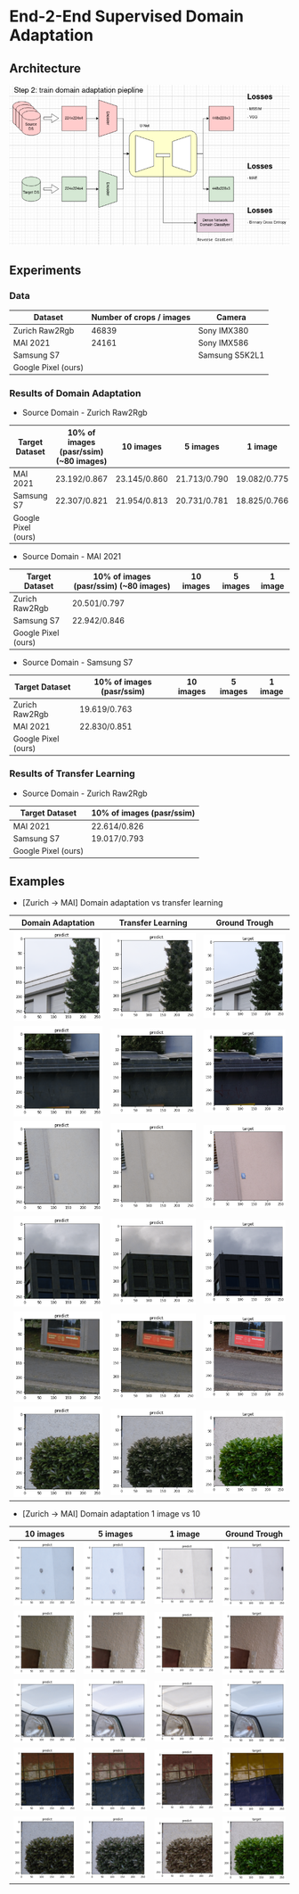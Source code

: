 # End-2-End Supervised Domain Adaptation

## Architecture
![architecture](_figures/arch.png)

## Experiments

### Data

| Dataset             | Number of crops / images | Camera         |
| ------------------- | ------------------------ | -------------- |
| Zurich Raw2Rgb      | 46839                    | Sony IMX380    |
| MAI 2021            | 24161                    | Sony IMX586    |
| Samsung S7          |                          | Samsung S5K2L1 |
| Google Pixel (ours) |                          |                |

### Results of Domain Adaptation

- Source Domain - Zurich Raw2Rgb

| Target Dataset      | 10% of images (pasr/ssim) (~80 images) | 10 images    | 5 images     | 1 image      |
| ------------------- | -------------------------------------- | ------------ | ------------ | ------------ |
| MAI 2021            | 23.192/0.867                           | 23.145/0.860 | 21.713/0.790 | 19.082/0.775 |
| Samsung S7          | 22.307/0.821                           | 21.954/0.813 | 20.731/0.781 | 18.825/0.766 |
| Google Pixel (ours) |                                        |              |              |              |

- Source Domain - MAI 2021

| Target Dataset      | 10% of images (pasr/ssim) (~80 images) | 10 images | 5 images | 1 image |
| ------------------- | -------------------------------------- | --------- | -------- | ------- |
| Zurich Raw2Rgb      | 20.501/0.797                           |           |          |         |
| Samsung S7          | 22.942/0.846                           |           |          |         |
| Google Pixel (ours) |                                        |           |          |         |

- Source Domain - Samsung S7

| Target Dataset      | 10% of images (pasr/ssim) | 10 images | 5 images | 1 image |
| ------------------- | ------------------------- | --------- | -------- | ------- |
| Zurich Raw2Rgb      | 19.619/0.763              |           |          |         |
| MAI 2021            | 22.830/0.851              |           |          |         |
| Google Pixel (ours) |                           |           |          |         |

### Results of Transfer Learning

- Source Domain - Zurich Raw2Rgb

| Target Dataset      | 10% of images (pasr/ssim) |
| ------------------- | ------------------------- |
| MAI 2021            | 22.614/0.826              |
| Samsung S7          | 19.017/0.793              |
| Google Pixel (ours) |                           |

## Examples

- [Zurich -> MAI] Domain adaptation vs transfer learning

| Domain Adaptation                      | Transfer Learning                      | Ground Trough                          |
| -------------------------------------- | -------------------------------------- | -------------------------------------- |
| ![](_figures/da-zurich2mai-10p-01.png) | ![](_figures/tl-zurich2mai-10p-01.png) | ![](_figures/gt-zurich2mai-10p-01.png) |
| ![](_figures/da-zurich2mai-10p-02.png) | ![](_figures/tl-zurich2mai-10p-02.png) | ![](_figures/gt-zurich2mai-10p-02.png) |
| ![](_figures/da-zurich2mai-10p-03.png) | ![](_figures/tl-zurich2mai-10p-03.png) | ![](_figures/gt-zurich2mai-10p-03.png) |
| ![](_figures/da-zurich2mai-10p-04.png) | ![](_figures/tl-zurich2mai-10p-04.png) | ![](_figures/gt-zurich2mai-10p-04.png) |
| ![](_figures/da-zurich2mai-10p-05.png) | ![](_figures/tl-zurich2mai-10p-05.png) | ![](_figures/gt-zurich2mai-10p-05.png) |
| ![](_figures/da-zurich2mai-10p-06.png) | ![](_figures/tl-zurich2mai-10p-06.png) | ![](_figures/gt-zurich2mai-10p-06.png) |

- [Zurich -> MAI] Domain adaptation 1 image vs 10

| 10 images                              | 5 images                              | 1 image                               | Ground Trough                          |
| -------------------------------------- | ------------------------------------- | ------------------------------------- | -------------------------------------- |
| ![](_figures/da-zurich2mai-10i-01.png) | ![](_figures/da-zurich2mai-5i-01.png) | ![](_figures/da-zurich2mai-1i-01.png) | ![](_figures/gt-zurich2mai-10i-01.png) |
| ![](_figures/da-zurich2mai-10i-02.png) | ![](_figures/da-zurich2mai-5i-02.png) | ![](_figures/da-zurich2mai-1i-02.png) | ![](_figures/gt-zurich2mai-10i-02.png) |
| ![](_figures/da-zurich2mai-10i-03.png) | ![](_figures/da-zurich2mai-5i-03.png) | ![](_figures/da-zurich2mai-1i-03.png) | ![](_figures/gt-zurich2mai-10i-03.png) |
| ![](_figures/da-zurich2mai-10i-04.png) | ![](_figures/da-zurich2mai-5i-04.png) | ![](_figures/da-zurich2mai-1i-04.png) | ![](_figures/gt-zurich2mai-10i-04.png) |
| ![](_figures/da-zurich2mai-10i-05.png) | ![](_figures/da-zurich2mai-5i-05.png) | ![](_figures/da-zurich2mai-1i-05.png) | ![](_figures/gt-zurich2mai-10i-05.png) |

